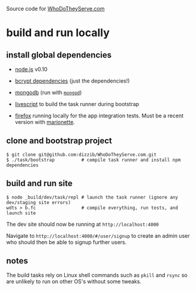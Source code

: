Source code for [WhoDoTheyServe.com][wdts]

# build and run locally

## install global dependencies

* [node.js][nodejs] v0.10

* [bcrypt dependencies][bcrypt-deps] (just the dependencies!)

* [mongodb][mongodb] (run with [`mongod`][mongod])

* [livescript][livescript] to build the task runner during bootstrap

* [firefox][firefox] running locally for the app integration tests.
Must be a recent version with [marionette][marionette-js].

## clone and bootstrap project

    $ git clone git@github.com:dizzib/WhoDoTheyServe.com.git
    $ ./task/bootstrap          # compile task runner and install npm dependencies

## build and run site

    $ node _build/dev/task/repl # launch the task runner (ignore any dev/staging site errors)
    wdts > b.fc                 # compile everything, run tests, and launch site

The dev site should now be running at `http://localhost:4000`

Navigate to `http://localhost:4000/#/user/signup` to create an admin user who
should then be able to signup further users.

## notes

The build tasks rely on Linux shell commands such as `pkill` and `rsync` so are unlikely to run on other OS's without some tweaks.

[bcrypt-deps]: https://github.com/ncb000gt/node.bcrypt.js#dependencies
[firefox]: https://www.mozilla.org/en-US/firefox/new/
[livescript]: http://livescript.net/#installation
[marionette-js]: https://developer.mozilla.org/en-US/docs/Mozilla/QA/Marionette
[mongod]: http://docs.mongodb.org/manual/reference/program/mongod/
[mongodb]: http://docs.mongodb.org/manual/installation/
[nodejs]: http://nodejs.org/download/
[wdts]: http://www.whodotheyserve.com
